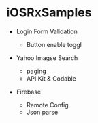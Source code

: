 # iOSRxSamples

- Login Form Validation
    - Button enable toggl

- Yahoo Imagse Search
    - paging  
    - API Kit & Codable
    
- Firebase
    - Remote Config
    - Json parse
